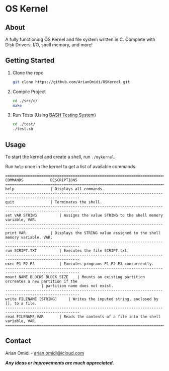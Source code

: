 # OS Kernel

<!-- ABOUT THE PROJECT -->
## About

A fully functioning OS Kernel and file system written in C. Complete with Disk Drivers, I/O, shell memory, and more!

<!-- GETTING STARTED -->
## Getting Started

1. Clone the repo
   ```sh
   git clone https://github.com/ArianOmidi/OSKernel.git
   ```
2. Compile Project
   ```sh
   cd ./src/c/
   make
   ```
3. Run Tests (Using [BASH Testing System](https://github.com/ArianOmidi/BashTestingSystem))
   ```sh
   cd ./test/
   ./test.sh
   ```

<!-- USAGE EXAMPLES -->
## Usage

To start the kernel and create a shell, run `./mykernel`.

Run `help` once in the kernel to get a list of available commands.
```
=======================================================================================================
COMMANDS			DESCRIPTIONS
=======================================================================================================
help				| Displays all commands.
-------------------------------------------------------------------------------------------------------
quit				| Terminates the shell.
-------------------------------------------------------------------------------------------------------
set VAR STRING			| Assigns the value STRING to the shell memory variable, VAR.
-------------------------------------------------------------------------------------------------------
print VAR			| Displays the STRING value assigned to the shell memory variable, VAR.
-------------------------------------------------------------------------------------------------------
run SCRIPT.TXT			| Executes the file SCRIPT.txt.
-------------------------------------------------------------------------------------------------------
exec P1 P2 P3			| Executes programs P1 P2 P3 concurrently.
-------------------------------------------------------------------------------------------------------
mount NAME BLOCKS BLOCK_SIZE	| Mounts an existing partition orcreates a new partition if the
				| partition name does not exist.
-------------------------------------------------------------------------------------------------------
write FILENAME [STRING]		| Writes the inputed string, enclosed by [], to a file.
-------------------------------------------------------------------------------------------------------
read FILENAME VAR		| Reads the contents of a file into the shell variable, VAR.
=======================================================================================================
```

<!-- CONTACT -->
## Contact

Arian Omidi - arian.omidi@icloud.com

***Any ideas or improvements are much appreciated.***
